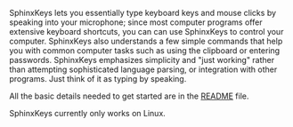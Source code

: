 SphinxKeys lets you essentially type keyboard keys and mouse clicks by speaking into your microphone; since most computer programs offer extensive keyboard shortcuts, you can can use SphinxKeys to control your computer.  SphinxKeys also understands a few simple commands that help you with common computer tasks such as using the clipboard or entering passwords.  SphinxKeys emphasizes simplicity and "just working" rather than attempting sophisticated language parsing, or integration with other programs.  Just think of it as typing by speaking.

All the basic details needed to get started are in the [README](http://code.google.com/p/sphinxkeys/wiki/README) file.

SphinxKeys currently only works on Linux.
